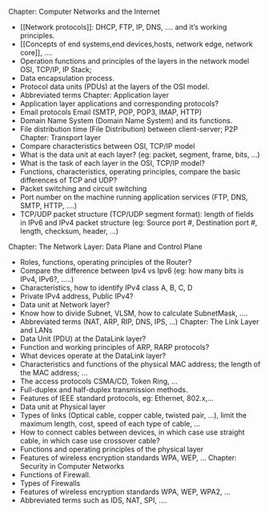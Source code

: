 Chapter: Computer Networks and the Internet
- [[Network protocols]]: DHCP, FTP, IP, DNS, .... and it’s working principles.
- [[Concepts of end systems,end devices,hosts, network edge, network core]], ....
- Operation functions and principles of the layers in the network model OSI, TCP/IP, IP
Stack;
- Data encapsulation process.
- Protocol data units (PDUs) at the layers of the OSI model.
- Abbreviated terms
Chapter: Application layer
- Application layer applications and corresponding protocols?
- Email protocols Email (SMTP, POP, POP3, IMAP, HTTP)
- Domain Name System (Domain Name System) and its functions.
- File distribution time (File Distribution) between client-server; P2P
Chapter: Transport layer
- Compare characteristics between OSI, TCP/IP model
- What is the data unit at each layer? (eg: packet, segment, frame, bits, ...)
- What is the task of each layer in the OSI, TCP/IP model?
- Functions, characteristics, operating principles, compare the basic differences of TCP
and UDP?
- Packet switching and circuit switching
- Port number on the machine running application services (FTP, DNS, SMTP, HTTP,
....)
- TCP/UDP packet structure (TCP/UDP segment format): length of fields in IPv6 and
IPv4 packet structure (eg: Source port #, Destination port #, length, checksum, header, ...)

Chapter: The Network Layer: Data Plane and Control Plane
- Roles, functions, operating principles of the Router?
- Compare the difference between Ipv4 vs Ipv6 (eg: how many bits is IPv4, IPv6?, .....)
- Characteristics, how to identify IPv4 class A, B, C, D
- Private IPv4 address, Public IPv4?
- Data unit at Network layer?
- Know how to divide Subnet, VLSM, how to calculate SubnetMask, ....
- Abbreviated terms (NAT, ARP, RIP, DNS, IPS, ...)
Chapter: The Link Layer and LANs
- Data Unit (PDU) at the DataLink layer?
- Function and working principles of ARP, RARP protocols?
- What devices operate at the DataLink layer?
- Characteristics and functions of the physical MAC address; the length of the MAC
address; …
- The access protocols CSMA/CD, Token Ring, ...
- Full-duplex and half-duplex transmission methods.
- Features of IEEE standard protocols, eg: Ethernet, 802.x,...
- Data unit at Physical layer
- Types of links (Optical cable, copper cable, twisted pair, ...), limit the maximum length,
cost, speed of each type of cable, ...
- How to connect cables between devices, in which case use straight cable, in which case
use crossover cable?
- Functions and operating principles of the physical layer
- Features of wireless encryption standards WPA, WEP, ...
Chapter: Security in Computer Networks
- Functions of Firewall.
- Types of Firewalls
- Features of wireless encryption standards WPA, WEP, WPA2, ...
- Abbreviated terms such as IDS, NAT, SPI, ….